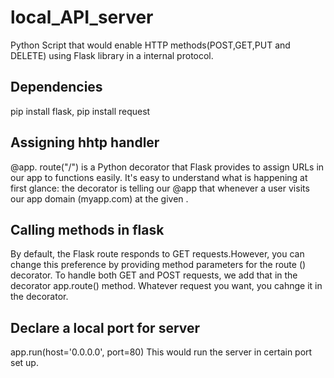 # local_API_server
Python Script that would enable HTTP  methods(POST,GET,PUT and DELETE) using Flask library in a internal protocol.

## Dependencies
pip install flask,
pip install request

## Assigning hhtp handler
@app. route("/") is a Python decorator that Flask provides to assign URLs in our app to functions easily. It's easy to understand what is happening at first glance: the decorator is telling our @app that whenever a user visits our app domain (myapp.com) at the given .

## Calling methods in flask
By default, the Flask route responds to GET requests.However, you can change this preference by providing method parameters for the route () decorator.
To handle both GET and POST requests, we add that in the decorator app.route() method.
Whatever request you want, you cahnge it in the decorator.

## Declare a local port for server
app.run(host='0.0.0.0', port=80) This would run the server in certain port set up.

